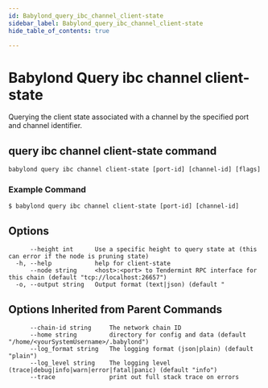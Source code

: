```yaml
---
id: Babylond_query_ibc_channel_client-state
sidebar_label: Babylond_query_ibc_channel_client-state
hide_table_of_contents: true

---
```


# Babylond Query ibc channel client-state
Querying the client state associated with a channel by the specified port and channel identifier.
## query ibc channel client-state command
```
babylond query ibc channel client-state [port-id] [channel-id] [flags]
```
### Example Command
```
$ babylond query ibc channel client-state [port-id] [channel-id]
```
## Options
```
      --height int      Use a specific height to query state at (this can error if the node is pruning state)
  -h, --help            help for client-state
      --node string     <host>:<port> to Tendermint RPC interface for this chain (default "tcp://localhost:26657")
  -o, --output string   Output format (text|json) (default "
```
## Options Inherited from Parent Commands
```
      --chain-id string     The network chain ID
      --home string         directory for config and data (default "/home/<yourSystemUsername>/.babylond")
      --log_format string   The logging format (json|plain) (default "plain")
      --log_level string    The logging level (trace|debug|info|warn|error|fatal|panic) (default "info")
      --trace               print out full stack trace on errors
```